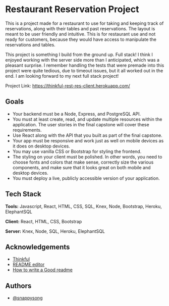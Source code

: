 
# Restaurant Reservation Project

This is a project made for a restaurant to use for taking and keeping track of reservations, along with their tables and past reservations. The layout is meant to be user friendly and intuitive. This is for restaurant use and not ready for customers, because they would have access to manipulate the reservations and tables.

This project is something I build from the ground up. Full stack! I think I enjoyed working with the server side more than I anticipated, which was a pleasant surprise. I remember handling the tests that were premade into this project were quite tedious, due to timeout issues, but it all worked out in the end. I am looking forward to my next full stack project!

Project Link: https://thinkful-rest-res-client.herokuapp.com/

## Goals

- Your backend must be a Node, Express, and PostgreSQL API.
- You must at least create, read, and update multiple resources within the application. The user stories in the final capstone will cover these requirements.
- Use React along with the API that you built as part of the final capstone.
- Your app must be responsive and work just as well on mobile devices as it does on desktop devices.
- You may use vanilla CSS or Bootstrap for styling the frontend.
- The styling on your client must be polished. In other words, you need to choose fonts and colors that make sense, correctly size the various components, and make sure that it looks great on both mobile and desktop devices.
- You must deploy a live, publicly accessible version of your application.

## Tech Stack

**Tools:** Javascript, React, HTML, CSS, SQL, Knex, Node, Bootstrap, Heroku, ElephantSQL

**Client:** React, HTML, CSS, Bootstrap

**Server:** Knex, Node, SQL, Heroku, ElephantSQL

  
## Acknowledgements

 - [Thinkful](https://thinkful.com)
 - [README editor](https://readme.so/)
 - [How to write a Good readme](https://bulldogjob.com/news/449-how-to-write-a-good-readme-for-your-github-project)

  
## Authors

- [@snappysong](https://www.github.com/snappysong)

  
